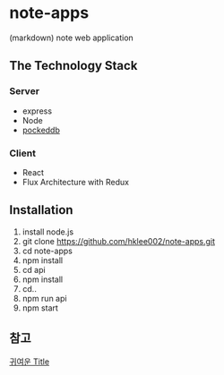 # note-apps
(markdown) note web application

## The Technology Stack
### Server
- express
- Node
- [pockeddb](https://github.com/samisking/PocketDB)

### Client
- React
- Flux Architecture with Redux

## Installation
1. install node.js
2. git clone https://github.com/hklee002/note-apps.git
3. cd note-apps
4. npm install
5. cd api
6. npm install 
7. cd..
8. npm run api
9. npm start


## 참고
[귀여운 Title](https://codepen.io/bennettfeely/pen/CkHng)
